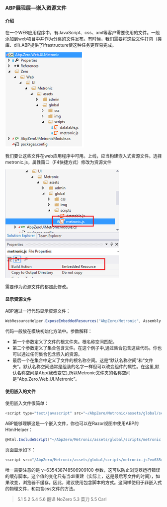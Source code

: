 ### ABP展现层—嵌入资源文件

#### 介绍

在一个WEB应用程序中，有JavaScript、css、xml等客户需要使用的文件。一般添加到web项目中并作为分离的文件发布。有时候，我们需要将这些文件打包（类库、dll).ABP提供了ifrastructure使这种任务更容易完成。

![](https://github.com/ABPFrameWorkGroup/AbpDocument2Chinese/blob/master/Markdown/images/5.6.1.png)

我们要让这些文件在web应用程序中可用。上线，应当构建嵌入式资源文件。选择metronic.js，属性窗口（F4快捷方式）修改为资源文件

![](https://github.com/ABPFrameWorkGroup/AbpDocument2Chinese/blob/master/Markdown/images/5.6.2.png)

需要作为资源文件的都照此修改。

#### 显示资源文件

ABP通过一行代码显示资源文件：

``` csharp
WebResourceHelper.ExposeEmbeddedResources("AbpZero/Metronic", Assembly.GetExecutingAssembly(), "Abp.Zero.Web.UI.Metronic");
```

代码一般放在模块初始化方法中。参数解释：
+ 第一个参数定义了文件的根文件夹。根名称空间匹配。
+ 第二个参数定义了集合包含文件。在这个例子中,通过集合包含这些代码。你也可以通过任何集合包含嵌入的资源。
+ 最后一个在集合中定义了文件的根名称空间。这是“默认名称空间”和“文件夹”。默认名称空间通常是组装的名字一样但可以改变组件的属性。在这里,默认名称空间是Abp(我改变它),所以Metronic文件夹的名称空间是“Abp.Zero.Web.UI.Metronic”。

#### 使用嵌入的文件

使用嵌入文件很简单：

``` javascript
<script type="text/javascript" src="~/AbpZero/Metronic/assets/global/scripts/metronic.js"></script>
```
ABP能够理解这是一个嵌入文件，你也可以在Razor视图中使用ABP的HtmlHelper：

``` csharp
@Html.IncludeScript("~/AbpZero/Metronic/assets/global/scripts/metronic.js")
```

页面显示如下：

``` javascript
<script src="/AbpZero/Metronic/assets/global/scripts/metronic.js?v=635438748506909100" type="text/javascript"></script>
```
唯一需要注意的是 v=635438748506909100 参数，这可以防止浏览器运行错误的缓存脚本。这个值的变化只有当dll重建（实际上，这是最后写文件的时间），如果改变，浏览器不缓存。因此，建议使用包含脚本的方式。这同样使用于非嵌入式的物理文件，和包含css文件的方法。


>5.1 5.2 5.4 5.6 翻译 NoZero 5.3 菜刀 5.5 Carl